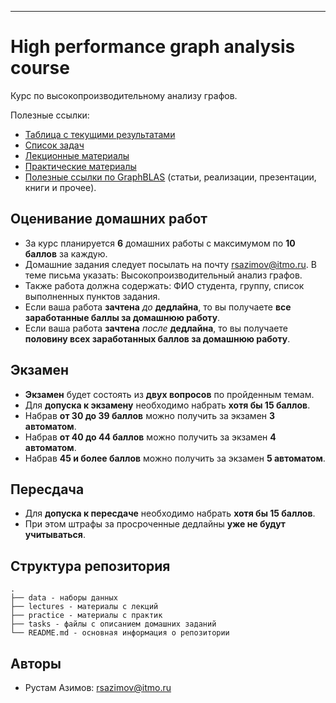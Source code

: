---
# High performance graph analysis course

Курс по высокопроизводительному анализу графов.

Полезные ссылки:
- [Таблица с текущими результатами](https://docs.google.com/spreadsheets/d/11PxeNnaUDxn9uezaG_gNYrwPz5Wk6cC7luPJWP4Xo3E/edit?usp=sharing)
- [Список задач](https://github.com/rustam-azimov/graph-course-itmo/tree/main/tasks)
- [Лекционные материалы](https://github.com/rustam-azimov/graph-course-itmo/tree/main/lectures)
- [Практические материалы](https://github.com/rustam-azimov/graph-course-itmo/tree/main/practice)
- [Полезные ссылки по GraphBLAS](https://github.com/GraphBLAS/GraphBLAS-Pointers) (статьи, реализации, презентации, книги и прочее).

## Оценивание домашних работ

- За курс планируется **6** домашних работы с максимумом по **10 баллов** за каждую.
- Домашние задания следует посылать на почту rsazimov@itmo.ru. В теме письма указать: Высокопроизводительный анализ графов.
- Также работа должна содержать: ФИО студента, группу, список выполненных пунктов задания.
- Если ваша работа **зачтена** _до_ **дедлайна**, то вы получаете **все заработанные баллы за домашнюю работу**.
- Если ваша работа **зачтена** _после_ **дедлайна**, то вы получаете **половину всех заработанных баллов за домашнюю работу**.

## Экзамен

- **Экзамен** будет состоять из **двух вопросов** по пройденным темам.
- Для **допуска к экзамену** необходимо набрать **хотя бы 15 баллов**.
- Набрав **от 30 до 39 баллов** можно получить за экзамен **3 автоматом**.
- Набрав **от 40 до 44 баллов** можно получить за экзамен **4 автоматом**.
- Набрав **45 и более баллов** можно получить за экзамен **5 автоматом**.

## Пересдача

- Для **допуска к пересдаче** необходимо набрать **хотя бы 15 баллов**.
- При этом штрафы за просроченные дедлайны **уже не будут учитываться**.

## Структура репозитория

```text
.
├── data - наборы данных
├── lectures - материалы с лекций
├── practice - материалы с практик
├── tasks - файлы с описанием домашних заданий
└── README.md - основная информация о репозитории
```

## Авторы

- Рустам Азимов: rsazimov@itmo.ru
